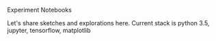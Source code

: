 Experiment Notebooks

Let's share sketches and explorations here. Current stack is python 3.5, jupyter, tensorflow, matplotlib
